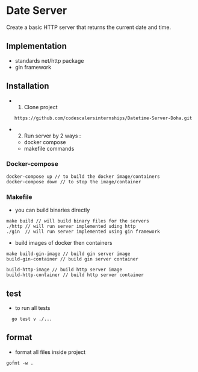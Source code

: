 # Date Server 
Create a basic HTTP server that returns the current date and time.

## Implementation
- standards net/http package
- gin framework


## Installation 
- 1. Clone project
```golang
   https://github.com/codescalersinternships/Datetime-Server-Doha.git
```
- 2. Run server by 2 ways :
  - docker compose
  - makefile commands

### Docker-compose 
```golang
docker-compose up // to build the docker image/containers
docker-compose down // to stop the image/container
```
### Makefile
 - you can build binaries directly
```golang
make build // will build binary files for the servers
./http // will run server implemented uding http
./gin  // will run server implemented using gin framework
```
 - build images of docker then containers
``` golang
make build-gin-image // build gin server image 
build-gin-container // build gin server container

build-http-image // build http server image
build-http-container // build http server container
```
## test
- to run all tests
```golang
  go test v ./...
```
## format
- format all files inside project
```golang
gofmt -w .
```
